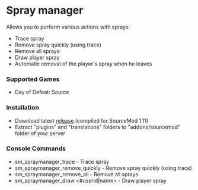 # Spray manager

Allows you to perform various actions with sprays:

* Trace spray
* Remove spray quickly (using trace)
* Remove all sprays
* Draw player spray
* Automatic removal of the player's spray when he leaves

### Supported Games

* Day of Defeat: Source

### Installation

* Download latest [release](https://github.com/dronelektron/spray-manager/releases) (compiled for SourceMod 1.11)
* Extract "plugins" and "translations" folders to "addons/sourcemod" folder of your server

### Console Commands

* sm_spraymanager_trace - Trace spray
* sm_spraymanager_remove_quickly - Remove spray quickly (using trace)
* sm_spraymanager_remove_all - Remove all sprays
* sm_spraymanager_draw <#userid|name> - Draw player spray
